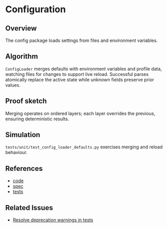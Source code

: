 # Configuration

## Overview
The config package loads settings from files and environment variables.

## Algorithm
`ConfigLoader` merges defaults with environment variables and profile
data, watching files for changes to support live reload. Successful
parses atomically replace the active state while unknown fields preserve
prior values.

## Proof sketch
Merging operates on ordered layers; each layer overrides the previous,
ensuring deterministic results.

## Simulation
`tests/unit/test_config_loader_defaults.py` exercises merging and reload
behaviour.

## References
- [code](../../src/autoresearch/config/)
- [spec](../specs/config.md)
- [tests](../../tests/unit/test_config_loader_defaults.py)

## Related Issues
- [Resolve deprecation warnings in tests][issue]

[issue]: ../../issues/resolve-deprecation-warnings-in-tests.md
